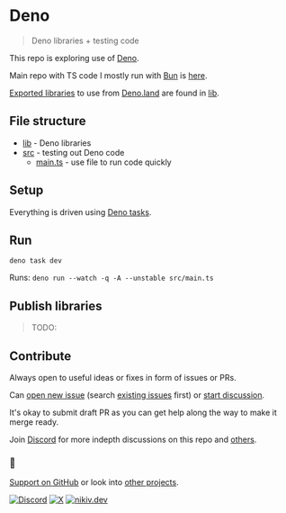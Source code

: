 # Deno

> Deno libraries + testing code

This repo is exploring use of [Deno](https://deno.com/).

Main repo with TS code I mostly run with [Bun](https://bun.sh/) is [here](https://github.com/nikitavoloboev/ts).

[Exported libraries](https://deno.land/x/nikiv/lib) to use from [Deno.land](https://deno.land) are found in [lib](lib).

## File structure

- [lib](lib) - Deno libraries
- [src](src) - testing out Deno code
  - [main.ts](src/main.ts) - use file to run code quickly

## Setup

Everything is driven using [Deno tasks](https://deno.land/manual/tools/task_runner).

## Run

```
deno task dev
```

Runs: `deno run --watch -q -A --unstable src/main.ts`

## Publish libraries

> TODO:

## Contribute

Always open to useful ideas or fixes in form of issues or PRs.

Can [open new issue](../../issues/new/choose) (search [existing issues](../../issues) first) or [start discussion](../../discussions).

It's okay to submit draft PR as you can get help along the way to make it merge ready.

Join [Discord](https://discord.com/invite/TVafwaD23d) for more indepth discussions on this repo and [others](https://github.com/nikitavoloboev#src).

### 🖤

[Support on GitHub](https://github.com/sponsors/nikitavoloboev) or look into [other projects](https://nikiv.dev/projects).

[![Discord](https://img.shields.io/badge/Discord-100000?style=flat&logo=discord&logoColor=white&labelColor=black&color=black)](https://discord.com/invite/TVafwaD23d) [![X](https://img.shields.io/badge/nikitavoloboev-100000?logo=X&color=black)](https://twitter.com/nikitavoloboev) [![nikiv.dev](https://img.shields.io/badge/nikiv.dev-black)](https://nikiv.dev)
